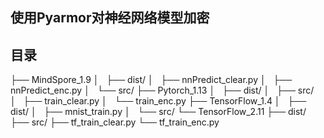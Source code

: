 ## 使用Pyarmor对神经网络模型加密

## 目录
├── MindSpore_1.9
│   ├── dist/
│   ├── nnPredict_clear.py
│   ├── nnPredict_enc.py
│   └── src/
├── Pytorch_1.13
│   ├── dist/
│   ├── src/
│   ├── train_clear.py
│   └── train_enc.py
├── TensorFlow_1.4
│   ├── dist/
│   ├── mnist_train.py
│   └── src/
└── TensorFlow_2.11
    ├── dist/
    ├── src/
    ├── tf_train_clear.py
    └── tf_train_enc.py

